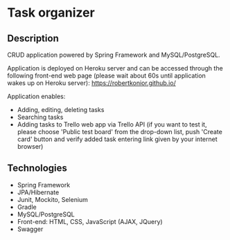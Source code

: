 # **Task organizer**

## Description
CRUD application powered by Spring Framework and MySQL/PostgreSQL.

Application is deployed on Heroku server and can be accessed through the following front-end web page (please wait about 60s until application wakes up on Heroku server): https://robertkonior.github.io/

Application enables:
 - Adding, editing, deleting tasks
 - Searching tasks 
 - Adding tasks to Trello web app via Trello API (if you want to test it, please choose 'Public test board' from the drop-down list, push 'Create card' button and verify added task entering link given by your internet browser)

## Technologies

 - Spring Framework
 - JPA/Hibernate
 - Junit, Mockito, Selenium
 - Gradle
 - MySQL/PostgreSQL
 - Front-end: HTML, CSS, JavaScript (AJAX, JQuery)
 - Swagger 
 
